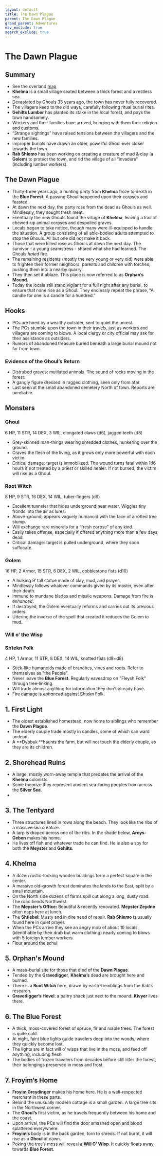 ```yaml
---
layout: default
title: The Dawn Plague
parent: The Dawn Plague
grand_parent: Adventures
nav_exclude: true
search_exclude: true
---
```


# The Dawn Plague

## Summary
* See the overland [map](/adventures/the-dawn-plague/the-dawn-plague-map.jpg)
* **Khelma** is a small village seated between a thick forest and a restless sea.
* Devastated by Ghouls 33 years ago, the town has never fully recovered.
* The villagers keep to the old ways, carefully following ritual burial rites.
* **Gehilts Lumber** has planted its stake in the local forest, and pays the town handsomely.
* Workers and their families have arrived, bringing with them their religion and customs.
* “Strange sightings” have raised tensions between the villagers and the new families.
* Improper burials have drawn an older, powerful Ghoul ever closer towards the town.
* **Rab Shlomo** has been working on creating a creature of mud & clay (a **Golem**) to protect the town, and rid the village of all “invaders” (including lumber workers).

## The Dawn Plague
* Thirty-three years ago, a hunting party from **Khelma** froze to death  in the **Blue Forest**. A passing Ghoul happened upon their corpses and feasted.
* At dawn the next day, the party rose from the dead as Ghouls as well. Mindlessly, they sought fresh meat.
* Eventually the new Ghouls found the village of **Khelma**, leaving a trail of chewed-up animal corpses and despoiled graves.
* Locals began to take notice, though many were ill-equipped to handle the situation. A group consisting of all able-bodied adults attempted to stop the Ghouls. All but one did not make it back.
* Those that were killed rose as Ghouls at dawn the next day.  The survivor - a young seamstress - shared what she had learned. The Ghouls _hated_ fire.
* The remaining residents (mostly the very young or very old) were able to frighten their former neighbors, parents and children with torches, pushing them into a nearby quarry.
* They then set it ablaze. This place is now referred to as **Orphan’s Mound**.
* Today the locals still stand vigilant for a full night after any burial, to ensure that none rise as a Ghoul. They endlessly repeat the phrase, “A candle for one is a candle for a hundred.”

## Hooks
* PCs are hired by a wealthy outsider, sent to quiet the unrest.
* The PCs stumble upon the town in their travels, just as workers and villagers are coming to blows. A local clergy or city official may ask for their assistance as outsiders.
* Rumors of abandoned treasure buried beneath a large burial mound not far from town.

### Evidence of the Ghoul’s Return
* Distrubed graves; mutilated animals. The sound of rocks moving in the forest.
* A gangly figure dressed in ragged clothing, seen only from afar.
* Last seen at the small abandoned cemetery North of town. Reports are unreliable.

## Monsters

### Ghoul
6 HP,  11 STR, 14 DEX, 3 WIL, elongated claws (d6), jagged teeth (d8)
* Grey-skinned man-things wearing shredded clothes, hunkering over the ground.
* Craves the flesh of the living, as it grows only more powerful with each victim.
* Critical damage: target is immobilized. The wound turns fatal within 1d6 hours if not treated by a priest or skilled healer. If not burned, the victim will rise as a Ghoul.

### Root Witch
8 HP, 9 STR, 16 DEX, 14 WIL, tuber-fingers (d6)
* Excellent tunneler that hides underground near water. Wiggles tiny fronds into the air as lures.
* Above-ground, appears vaguely humanoid with the face of a rotted tree stump.
* Will exchange rare minerals for a “fresh corpse” of any kind.
* Easily takes offense, especially if offered anything more than a few days dead.
* Critical damage: target is pulled underground, where they soon suffocate.

### Golem
16 HP, 2 Armor, 15 STR, 6 DEX, 2 WIL, cobblestone fists (d10)
* A hulking 9’ tall statue made of clay, mud, and prayer.
* Mindlessly follows whatever commands given by its master, even after their death.
* Immune to mundane blades and missile weapons. Damage from fire is _enhanced_.
* If destroyed, the Golem eventually reforms and carries out its previous orders.
* Uttering the inverse of the spell that created it reduces the Golem to mud.

### Will o’ the Wisp

### Shtekn Folk
4 HP, 1 Armor, 11 STR, 8 DEX, 14 WIL, knotted fists (d8+d8)
- Stick-like humanoids made of branches, vines and roots. Refer to themselves as "the People".
- Never leave the **Blue Forest**. Regularly eavesdrop on "Fleysh Folk" through tree-linking.
- Will trade almost anything for information they don't already have.
- Fire damage is _enhanced_ against Shtekn Folk.

## 1. First Light
* The oldest established homestead, now home to siblings who remember the **Dawn Plague**.
* The elderly couple trade mostly in candles, some of which can ward undead.
* A **Dybbuk **haunts the farm, but will not touch the elderly couple, as they are its children.

## 2. Shorehead Ruins
* A large, mostly worn-away temple that predates the arrival of the **Khelma** colonists.
* Some theorize they represent ancient sea-faring peoples from across the **Silver Sea**.
*

## 3. The Tentyard
* Three structures lined in rows along the beach. They look like the ribs of a massive sea creature.
* A tarp is draped across one of the ribs. In the shade below, **Aroys-Geben** makes his home.
* He lives off fish and whatever trade he can find. He is also a spy for both the **Meyster** and **Gehilts**.

## 4. Khelma
* A dozen rustic-looking wooden buildings form a perfect square in the center.
* A massive old-growth forest dominates the lands to the East, split by a small mountain.
* On the North side dozens of farms spill out along a long, dusty road. The road bends Northwest.
* The **Meyster’s Office:** Beautiful & recently renovated. **Meyster Zeydne** often naps here at lunch.
* The **Shtiebel**: Musty and in dire need of repair. **Rab Shlomo** is usually found here in quiet prayer.
* When the PCs arrive they see an angry mob of about 10 locals (identifiable by their drab but warm clothing) nearly coming to blows with 5 foreign lumber workers.
* Flour around the schul

## 5. Orphan's Mound
* A mass-burial site for those that died of the **Dawn Plague**.
* Tended by the **Gravedigger**, **Khelma’s** dead are brought here and burned.
* There is a **Root Witch** here, drawn by earth-tremblings from the Rab's research.
* **Gravedigger’s Hovel**: a paltry shack just next to the mound. **Kivyer** lives there.

## 6. The Blue Forest
* A thick, moss-covered forest of spruce, fir and maple trees. The forest is quite cold.
* At night, faint blue lights guide travelers deep into the woods, where they quickly become lost.
* The lights are in fact will o’ wisps that live in the moss, and feed off anything, including flesh.
* The bodies of frozen travelers from decades before still litter the forest, their belongings preserved in moss and frost.

## 7. Froyim’s Home
* **Froyim Greydinger** makes his home here. He is a well-respected merchant in these parts.
* Behind the unusually  modern cottage  is a small garden. A large tree sits in the Northwest corner.
* The **Ghoul’s** first victim, as he travels frequently between his home and the coast.
* Upon arrival, the PCs will find the door smashed open and blood splattered everywhere.
* **Froyim’s** body is in the back garden, torn to shreds. If not burnt, it will rise as a **Ghoul** at dawn.
* Poking the tree’s moss will reveal a **Will O’ Wisp**. It quickly floats away, towards **Blue Forest**.
